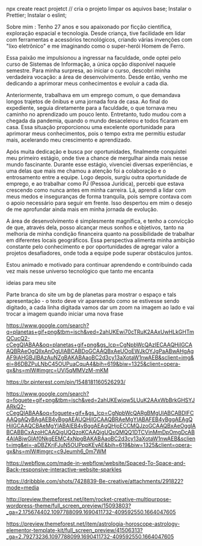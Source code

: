 npx create react projetct // cria o projeto
limpar os aquivos base;
Instalar o Prettier;
Instalar o eslint;


Sobre mim :
Tenho 27 anos e sou apaixonado por ficção científica, exploração espacial e tecnologia. Desde criança, tive facilidade em lidar com ferramentas e acessórios tecnológicos, criando várias invenções com "lixo eletrônico" e me imaginando como o super-herói Homem de Ferro.

Essa paixão me impulsionou a ingressar na faculdade, onde optei pelo curso de Sistemas de Informação, a única opção disponível naquele semestre. Para minha surpresa, ao iniciar o curso, descobri minha verdadeira vocação: a área de desenvolvimento. Desde então, venho me dedicando a aprimorar meus conhecimentos e evoluir a cada dia.

Anteriormente, trabalhava em um emprego comum, o que demandava longos trajetos de ônibus e uma jornada fora de casa. Ao final do expediente, seguia diretamente para a faculdade, o que tornava meu caminho no aprendizado um pouco lento. Entretanto, tudo mudou com a chegada da pandemia, quando o mundo desacelerou e todos ficaram em casa. Essa situação proporcionou uma excelente oportunidade para aprimorar meus conhecimentos, pois o tempo extra me permitiu estudar mais, acelerando meu crescimento e aprendizado.

Após muita dedicação e busca por oportunidades, finalmente conquistei meu primeiro estágio, onde tive a chance de mergulhar ainda mais nesse mundo fascinante. Durante esse estágio, vivenciei diversas experiências, e uma delas que mais me chamou a atenção foi a colaboração e o entrosamento entre a equipe. Logo depois, surgiu outra oportunidade de emprego, e ao trabalhar como PJ (Pessoa Jurídica), percebi que estava crescendo como nunca antes em minha carreira. Lá, aprendi a lidar com meus medos e inseguranças de forma tranquila, pois sempre contava com o apoio necessário para seguir em frente. Isso despertou em mim o desejo de me aprofundar ainda mais em minha jornada de evolução.

A área de desenvolvimento é simplesmente magnífica, e tenho a convicção de que, através dela, posso alcançar meus sonhos e objetivos, tanto na melhoria de minha condição financeira quanto na possibilidade de trabalhar em diferentes locais geográficos. Essa perspectiva alimenta minha ambição constante pelo conhecimento e por oportunidades de agregar valor a projetos desafiadores, onde toda a equipe pode superar obstáculos juntos.

Estou animado e motivado para continuar aprendendo e contribuindo cada vez mais nesse universo tecnológico que tanto me encanta



ideias para meu site 

Parte branca do site um bg de planetas para mostrar o espaço e tals 
apresentação - o texto deve vir aparesendo como se estivesse sendo digitado, a cada linha digitada vamos dar um zoom na imagem ao lado e vai trocar a imagem quando iniciar uma nova frase


https://www.google.com/search?q=planetas+gif+png&tbm=isch&ved=2ahUKEwi70cTRuK2AAxUwHLkGHTmQCucQ2-cCegQIABAA&oq=planetas+gif+png&gs_lcp=CgNpbWcQAzIECAAQHjIGCAAQBRAeOgQIIxAnOgUIABCABDoGCAAQBxAeUOoEWJkOYJgPaABwAHgAgAF9iAHGBJIBAzAuNZgBAKABAaoBC2d3cy13aXotaW1nwAEB&sclient=img&ei=86DBZPuLNbC45OUPuaCquA4&bih=619&biw=1325&client=opera-gx&hs=mlW#imgrc=UVj5qMMVzM-mKM

https://br.pinterest.com/pin/1548181160526293/

https://www.google.com/search?q=foguete+gif+png&tbm=isch&ved=2ahUKEwjqw5LUuK2AAxWbBrkGHSYJARkQ2-cCegQIABAA&oq=foguete+gif+&gs_lcp=CgNpbWcQARgBMgUIABCABDIFCAAQgAQyBAgAEB4yBggAEAUQHjIGCAAQBRAeMgYIABAFEB4yBggAEAgQHjIGCAAQCBAeMgYIABAIEB4yBggAEAgQHjoECCMQJzoGCAAQBxAeOggIABCABBCxAzoHCAAQigUQQzoKCAAQigUQsQMQQ1DTCVinMmDpOmgDcAB4AIABjwGIAf0NkgEEMC4xNpgBAKABAaoBC2d3cy13aXotaW1nwAEB&sclient=img&ei=-aDBZKrjFJuN5OUPppKEyAE&bih=619&biw=1325&client=opera-gx&hs=mlW#imgrc=c9Jeumh6_0m7WM


https://webflow.com/made-in-webflow/website/Spaced-To-Space-and-Back-responsive-interactive-website-sparkles

https://dribbble.com/shots/7428839-Be-creative/attachments/291822?mode=media

http://preview.themeforest.net/item/rocket-creative-multipurpose-wordpress-theme/full_screen_preview/15093803?_ga=2.175674402.1097788099.1690411732-409592550.1664047605

https://preview.themeforest.net/item/astrologia-horoscope-astrology-elementor-template-kit/full_screen_preview/41506313?_ga=2.79273236.1097788099.1690411732-409592550.1664047605